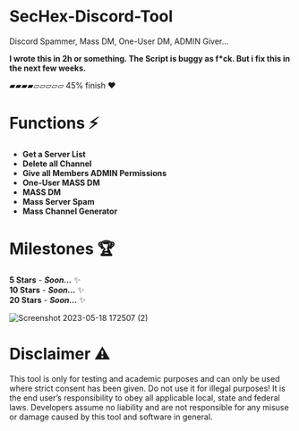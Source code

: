 # SecHex-Discord-Tool
Discord Spammer, Mass DM, One-User DM, ADMIN Giver...

**I wrote this in 2h or something. The Script is buggy as f*ck. But i fix this in the next few weeks.**

▰▰▰▰▱▱▱▱▱ 45% finish ❤️

# Functions ⚡
+ **Get a Server List**                                   
+ **Delete all Channel**                       
+ **Give all Members ADMIN Permissions**                 
+ **One-User MASS DM**                      
+ **MASS DM**                                 
+ **Mass Server Spam**                                    
+ **Mass Channel Generator**                               

# Milestones 🏆
**5 Stars** - ***Soon...*** ✨                             
**10 Stars** - ***Soon...***  ✨                                                                
**20 Stars** - ***Soon...*** ✨  

![Screenshot 2023-05-18 172507 (2)](https://github.com/SecHex/SecHex-Discord-Tool/assets/96635023/c48144c1-2a7a-4048-9080-9ef04405bd5e)



# Disclaimer ⚠️
This tool is only for testing and academic purposes and can only be used where strict consent has been given. Do not use it for illegal purposes! It is the end user’s responsibility to obey all applicable local, state and federal laws. Developers assume no liability and are not responsible for any misuse or damage caused by this tool and software in general.
